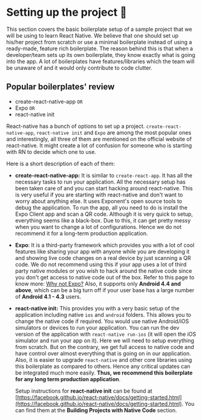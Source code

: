 # Setting up the project 🌈

This section covers the basic boilerplate setup of a sample project that we will be using to learn React Native. We believe that one should set up his/her project from scratch or use a minimal boilerplate instead of using a ready-made, feature rich boilerplate. The reason behind this is that when a developer/team sets up its own boilerplate, they know exactly what is going into the app. A lot of boilerplates have features/libraries which the team will be unaware of and it would only contribute to code clutter.

## Popular boilerplates' review

* create-react-native-app `OR`
* Expo `OR`
* react-native init

React-native has a bunch of options to set up a project. `create-react-native-app`, `react-native init` and `Expo` are among the most popular ones and interestingly, all three of them are mentioned on the official website of react-native. It might create a lot of confusion for someone who is starting with RN to decide which one to use.

Here is a short description of each of them:

* **create-react-native-app:** It is similar to `create-react-app`. It has all the necessary tasks to run your application. All the necessary setup has been taken care of and you can start hacking around react-native. This is very useful if you are starting with react-native and don't want to worry about anything else. It uses Exponent's open source tools to debug the application. To run the app, all you need to do is install the Expo Client app and scan a QR code. Although it is very quick to setup, everything seems like a black-box. Due to this, it can get pretty messy when you want to change a lot of configurations. Hence we do not recommend it for a long-term production application.
* **Expo**: It is a third-party framework which provides you with a lot of cool features like sharing your app with anyone while you are developing it and showing live code changes on a real device by just scanning a QR code. We do not recommend using this if your app uses a lot of third party native modules or you wish to hack around the native code since you don't get access to native code out of the box. Refer to this page to know more: [Why not Expo?](https://docs.expo.io/versions/latest/introduction/why-not-expo.html) Also, it supports only **Android 4.4 and above**, which can be a big turn off if your user base has a large number of **Android 4.1 - 4.3** users.
* **react-native init:** This provides you with a very basic setup of the application including native `ios` and `android` folders. This allows you to change the native code if required. You would use native Android/iOS simulators or devices to run your application. You can run the dev version of the application with `react-native run-ios` \(it will open the iOS simulator and run your app on it\). Here we will need to setup everything from scratch. But on the contrary, we get full access to native code and have control over almost everything that is going on in our application. Also, it is easier to upgrade `react-native` and other core libraries using this boilerplate as compared to others. Hence any critical updates can be integrated much more easily. **Thus, we recommend this boilerplate for any long term production application**.

  Setup instructions for **react-native init** can be found at [https://facebook.github.io/react-native/docs/getting-started.html](https://facebook.github.io/react-native/docs/getting-started.html). You can find them at the **Building Projects with Native Code** section.

